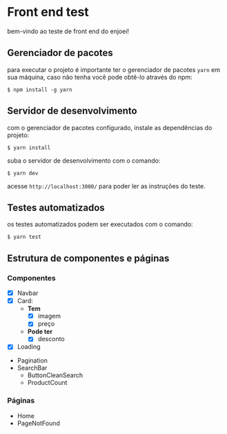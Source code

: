 # Front end test

bem-vindo ao teste de front end do enjoei!

## Gerenciador de pacotes

para executar o projeto é importante ter o gerenciador de pacotes `yarn` em sua máquina, caso não tenha você pode obtê-lo através do npm:

```
$ npm install -g yarn
```

## Servidor de desenvolvimento
com o gerenciador de pacotes configurado, instale as dependências do projeto:

```
$ yarn install
```

suba o servidor de desenvolvimento com o comando:

```
$ yarn dev
```

acesse `http://localhost:3000/` para poder ler as instruções do teste.

## Testes automatizados

os testes automatizados podem ser executados com o comando:

```
$ yarn test
```

## Estrutura de componentes e páginas

### Componentes

- [x] Navbar
- [x] Card:
  - **Tem**
    - [x] imagem
    - [x] preço
  - **Pode ter**
    - [x] desconto
- [x] Loading
- Pagination
- SearchBar
  - ButtonCleanSearch
  - ProductCount  

### Páginas

- Home
- PageNotFound
